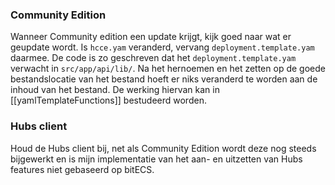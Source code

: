 

### Community Edition
Wanneer Community edition een update krijgt, kijk goed naar wat er geupdate wordt. Is `hcce.yam` veranderd, vervang `deployment.template.yam` daarmee. De code is zo geschreven dat het `deployment.template.yam` verwacht in `src/app/api/lib/`. Na het hernoemen en het zetten op de goede bestandslocatie van het bestand hoeft er niks veranderd te worden aan de inhoud van het bestand. De werking hiervan kan in [[yamlTemplateFunctions]] bestudeerd worden. 

### Hubs client
Houd de Hubs client bij, net als Community Edition wordt deze nog steeds bijgewerkt en is mijn implementatie van het aan- en uitzetten van Hubs features niet gebaseerd op bitECS. 